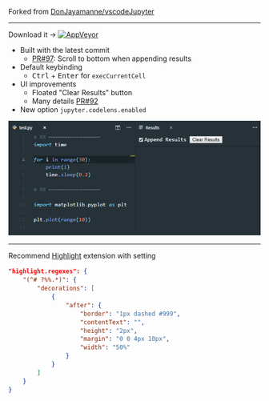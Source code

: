 Forked from [DonJayamanne/vscodeJupyter](https://github.com/DonJayamanne/vscodeJupyter)

---

Download it → [![AppVeyor](https://img.shields.io/appveyor/ci/neilsustc/vscode-jupyter.svg?style=flat-square&label=appveyor%20build)](https://ci.appveyor.com/project/neilsustc/vscode-jupyter/build/artifacts)

- Built with the latest commit
    - [PR#97](https://github.com/DonJayamanne/vscodeJupyter/pull/97): Scroll to bottom when appending results
- Default keybinding
    - <kbd>Ctrl</kbd> + <kbd>Enter</kbd> for `execCurrentCell`
- UI improvements
    - Floated "Clear Results" button
    - Many details [PR#92](https://github.com/DonJayamanne/vscodeJupyter/pull/92)
- New option `jupyter.codelens.enabled`

![demo](images/demo.gif)

---

Recommend [Highlight](https://marketplace.visualstudio.com/items?itemName=fabiospampinato.vscode-highlight) extension with setting

```json
"highlight.regexes": {
    "(^# ?%%.*)": {
        "decorations": [
            {
                "after": {
                    "border": "1px dashed #999",
                    "contentText": "",
                    "height": "2px",
                    "margin": "0 0 4px 10px",
                    "width": "50%"
                }
            }
        ]
    }
}
```